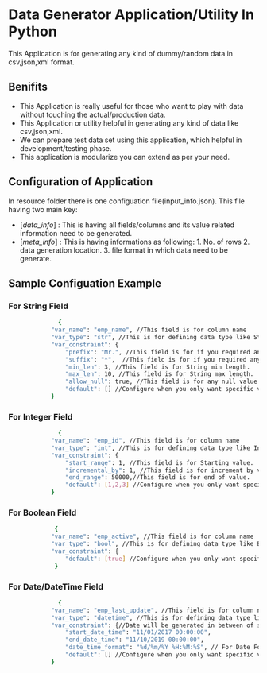 # Data Generator Application/Utility In Python
This Application is for generating any kind of dummy/random data in csv,json,xml format.

## Benifits
- This Application is really useful for those who want to play with data without touching the actual/production data.
- This Application or utility helpful in generating any kind of data like csv,json,xml.
- We can prepare test data set using this application, which helpful in development/testing phase.
- This application is modularize you can extend as per your need.

## Configuration of Application
In resource folder there is one configuation file(input_info.json).
This file having two main key:
 * [*data_info*] : This is having all fields/columns  and its value related information need to be generated.
 * [*meta_info*] : This is having informations as following:
              1. No. of rows
              2. data generation location.
              3. file format in which data need to be generate.

## Sample Configuation Example
### For String Field
```bash
		      {
			"var_name": "emp_name", //This field is for column name
			"var_type": "str", //This is for defining data type like String.
			"var_constraint": {
				"prefix": "Mr.", //This field is for if you required any prefix in String.
				"suffix": "*",  //This field is for if you required any sufix in String.
				"min_len": 3, //This field is for String min length.
				"max_len": 10, //This field is for String max length.
				"allow_null": true, //This field is for any null value.
				"default": [] //Configure when you only want specific value in generation of data instead of above.
			}
```

### For Integer Field
```bash
		      {
			"var_name": "emp_id", //This field is for column name
			"var_type": "int", //This is for defining data type like Integer
			"var_constraint": {
				"start_range": 1, //This field is for Starting value.
				"incremental_by": 1, //This field is for increment by value.
				"end_range": 50000,//This field is for end of value.
				"default": [1,2,3] //Configure when you only want specific random value in generation of data instead of above.
			}
```

### For Boolean Field
```bash
		     {
			"var_name": "emp_active", //This field is for column name
			"var_type": "bool", //This is for defining data type like Boolean
			"var_constraint": {
				"default": [true] //Configure when you only want specific value in generation of data instead of above.
		     }
```

### For Date/DateTime Field
```bash
		      {
			"var_name": "emp_last_update", //This field is for column name
			"var_type": "datetime", //This is for defining data type like datetime
			"var_constraint": {//Date will be generated in between of start and end datetime range specify below
				"start_date_time": "11/01/2017 00:00:00",
				"end_date_time": "11/10/2019 00:00:00",
				"date_time_format": "%d/%m/%Y %H:%M:%S", // For Date Format
				"default": [] //Configure when you only want specific value in generation of data instead of above.
			}
```



